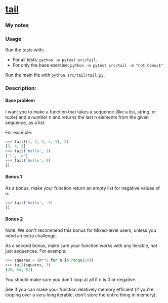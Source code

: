 # [tail](https://www.pythonmorsels.com/exercises/83ed2a27b86b41a185036b262fb67c41)

### My notes


### Usage
Run the tests with:
- For all tests: `python -m pytest src/tail`.
- For only the base exercise: `python -m pytest src/tail -m "not bonus1"`

Run the main file with `python src/tail/tail.py`.

### Description:
#### Base problem
I want you to make a function that takes a sequence (like a list, string, or tuple) and a number n and returns the last n elements from the given sequence, as a list.

For example:
```python
>>> tail([1, 2, 3, 4, 5], 3)
[3, 4, 5]
>>> tail('hello', 2)
['l', 'o']
>>> tail('hello', 0)
[]
```

#### Bonus 1
As a bonus, make your function return an empty list for negative values of n:
```python
>>> tail('hello', -2)
[]
```

#### Bonus 2
Note: We don't recommend this bonus for Mixed-level users, unless you need an extra challenge.

As a second bonus, make sure your function works with any iterable, not just sequences. For example:
```python
>>> squares = (n**2 for n in range(10))
>>> tail(squares, 3)
[49, 64, 81]
```
You should make sure you don't loop at all if n is 0 or negative.

See if you can make your function relatively memory efficient (if you're looping over a very long iterable, don't store the entire thing in memory).

